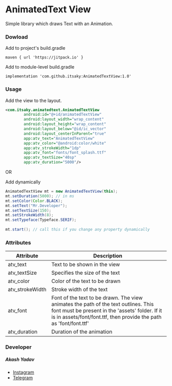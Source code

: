# AnimatedText View
Simple library which draws Text with an Animation.

### Dowload 

Add to project's build.gradle
```
maven { url 'https://jitpack.io' }
```

Add to module-level build.gradle
```
implementation 'com.github.itsaky:AnimatedTextView:1.0'
```

### Usage

Add the view to the layout.
```xml
<com.itsaky.animatedtext.AnimatedTextView
		android:id="@+id/animatedTextView"
		android:layout_width="wrap_content"
		android:layout_height="wrap_content"
		android:layout_below="@id/ic_vector"
		android:layout_centerInParent="true"
		app:atv_text="AnimatedTextView"
		app:atv_color="@android:color/white"
		app:atv_strokeWidth="1dp"
		app:atv_font="fonts/font_splash.ttf"
		app:atv_textSize="40sp"
		app:atv_duration="5000"/>
```
OR

Add dynamically
```java
AnimatedTextView mt = new AnimatedTextView(this);
mt.setDuration(5000); // in ms
mt.setColor(Color.BLACK);
mt.setText("Mr.Developer");
mt.setTextSize(150);
mt.setStrokeWidth(8);
mt.setTypeface(Typeface.SERIF);
	
mt.start(); // call this if you change any property dynamically
```

### Attributes

| Attribute     | Description                    |
|---------------|--------------------------------|
| atv_text      | Text to be shown in the view   |
| atv_textSize  | Specifies the size of the text |
| atv_color     | Color of the text to be drawn  |
| atv_strokeWidth | Stroke width of the text |
| atv_font | Font of the text to be drawn. The view animates the path of the text outlines. This font must be present in the 'assets' folder. If it is in assets/font/font.ttf, then provide the path as 'font/font.ttf' |
| atv_duration | Duration of the animation |

### Developer

##### Akash Yadav
* [Instagram](http://instagram.com/_mr_developer)
* [Telegram](http://t.me/itsaky)